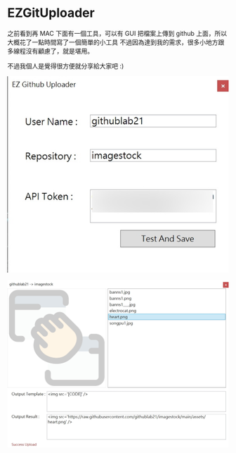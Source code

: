 # EZGitUploader

之前看到再 MAC 下面有一個工具，可以有 GUI 把檔案上傳到 github 上面，所以大概花了一點時間寫了一個簡單的小工具
不過因為達到我的需求，很多小地方跟多線程沒有顧慮了，就是堪用。

不過我個人是覺得很方便就分享給大家吧 :)

![alt SampleResult](https://github.com/donma/EZGitUploader/blob/master/ezhitu1.jpg?raw=true)


![alt SampleResult](https://github.com/donma/EZGitUploader/blob/master/ezhitu2.jpg?raw=true)




